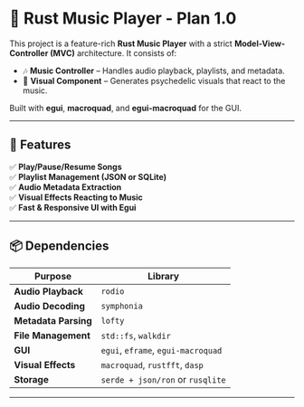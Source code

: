# 🎵 Rust Music Player - Plan 1.0

This project is a feature-rich **Rust Music Player** with a strict **Model-View-Controller (MVC)** architecture. It consists of:

- 🎶 **Music Controller** – Handles audio playback, playlists, and metadata.
- 🎨 **Visual Component** – Generates psychedelic visuals that react to the music.

Built with **egui**, **macroquad**, and **egui-macroquad** for the GUI.

---

## 🚀 Features
✅ **Play/Pause/Resume Songs**  
✅ **Playlist Management (JSON or SQLite)**  
✅ **Audio Metadata Extraction**  
✅ **Visual Effects Reacting to Music**  
✅ **Fast & Responsive UI with Egui**  

---

## 📦 Dependencies

| Purpose               | Library        |
|----------------------|--------------|
| **Audio Playback**   | `rodio` |
| **Audio Decoding**   | `symphonia` |
| **Metadata Parsing** | `lofty` |
| **File Management**  | `std::fs`, `walkdir` |
| **GUI**             | `egui`, `eframe`, `egui-macroquad` |
| **Visual Effects**  | `macroquad`, `rustfft`, `dasp` |
| **Storage**         | `serde + json/ron` or `rusqlite` |

---
